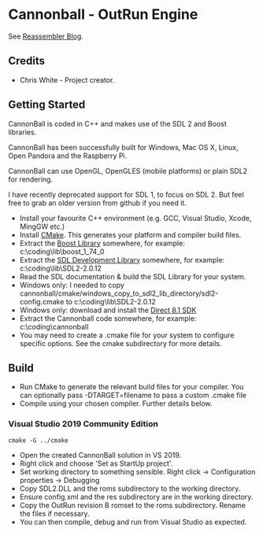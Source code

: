 Cannonball - OutRun Engine
==========================

See [Reassembler Blog](http://reassembler.blogspot.co.uk/).

Credits
-------

* Chris White - Project creator.


Getting Started
---------------

CannonBall is coded in C++ and makes use of the SDL 2 and Boost libraries. 

CannonBall has been successfully built for Windows, Mac OS X, Linux, Open Pandora and the Raspberry Pi.

CannonBall can use OpenGL, OpenGLES (mobile platforms) or plain SDL2 for rendering. 

I have recently deprecated support for SDL 1, to focus on SDL 2. But feel free to grab an older version from github if you need it. 

* Install your favourite C++ environment (e.g. GCC, Visual Studio, Xcode, MingGW etc.)
* Install [CMake](http://www.cmake.org/). This generates your platform and compiler build files. 
* Extract the [Boost Library](http://www.boost.org/) somewhere, for example: c:\coding\lib\boost_1_74_0
* Extract the [SDL Development Library](https://www.libsdl.org/download-2.0.php) somewhere, for example: c:\coding\lib\SDL2-2.0.12
* Read the SDL documentation & build the SDL Library for your system.
* Windows only: I needed to copy cannonball/cmake/windows_copy_to_sdl2_lib_directory/sdl2-config.cmake to c:\coding\lib\SDL2-2.0.12
* Windows only: download and install the [Direct 8.1 SDK](https://archive.org/details/dx81sdk_full)
* Extract the Cannonball code somewhere, for example: c:\coding\cannonball
* You may need to create a .cmake file for your system to configure specific options. See the cmake subdirectory for more details.

Build
-----

* Run CMake to generate the relevant build files for your compiler. You can optionally pass -DTARGET=filename to pass a custom .cmake file
* Compile using your chosen compiler. Further details below.

### Visual Studio 2019 Community Edition

    cmake -G ../cmake

* Open the created CannonBall solution in VS 2019. 
* Right click and choose 'Set as StartUp project'. 
* Set working directory to something sensible. Right click -> Configuration properties -> Debugging
* Copy SDL2.DLL and the roms subdirectory to the working directory.
* Ensure config.xml and the res subdirectory are in the working directory. 
* Copy the OutRun revision B romset to the roms subdirectory. Rename the files if necessary.
* You can then compile, debug and run from Visual Studio as expected.
